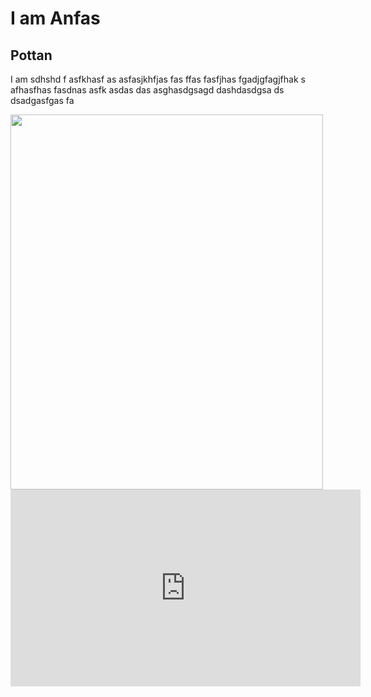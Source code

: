 <h1>I am Anfas</h1>
<h2>Pottan</h2>
<p> I am sdhshd f asfkhasf as asfasjkhfjas fas ffas fasfjhas   fgadjgfagjfhak s afhasfhas fasdnas asfk asdas das asghasdgsagd dashdasdgsa ds dsadgasfgas fa</p>
<img src="https://static.toiimg.com/thumb/msid-77910593,width-1200,height-900,resizemode-4/.jpg" width="500" height="600">

<iframe width="560" height="315" src="https://www.youtube.com/embed/2pXcxFGPpHg" title="YouTube video player" frameborder="0" allow="accelerometer; autoplay; clipboard-write; encrypted-media; gyroscope; picture-in-picture" allowfullscreen></iframe>
